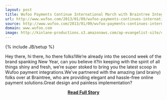 ```yaml
---
layout: post
title: Wufoo Payments Continue International March with Braintree Integration
url: http://www.wufoo.com/2013/01/09/wufoo-payments-continues-international-march-with-braintree-integration/
source: http://www.wufoo.com/2013/01/09/wufoo-payments-continues-international-march-with-braintree-integration/
domain: www.wufoo.com
image: http://kinlane-productions.s3.amazonaws.com/ap-evangelist-site/curated/screenshots/5463_www_wufoo_com.png
---
```

{% include JB/setup %}<p>Hey there, hi there, ho there folks!We’re already into the second week of the brand spanking New Year, can you believe it?In keeping with the spirit of all things shiny and fresh, we’re super stoked to bring you the latest scoop in Wufoo payment integrations.We’ve partnered with the amazing (and brainy) folks over at Braintree, who are providing elegant and hassle-free online payment solutions.Great design and painless implementation?</p>
<center><p><a href="http://www.wufoo.com/2013/01/09/wufoo-payments-continues-international-march-with-braintree-integration/" style='padding:25px; font-sze:18px; font-weight: bold;'>Read Full Story</a></p></center>
